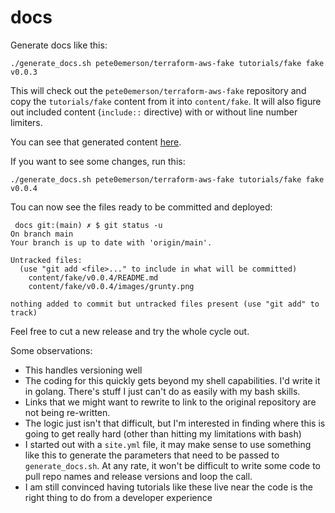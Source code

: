 # docs

Generate docs like this:

```
./generate_docs.sh pete0emerson/terraform-aws-fake tutorials/fake fake v0.0.3
```

This will check out the `pete0emerson/terraform-aws-fake` repository and copy the `tutorials/fake` content from it into `content/fake`.
It will also figure out included content (`include::` directive) with or without line number limiters.

You can see that generated content [here](content/fake/v0.0.3).

If you want to see some changes, run this:

```
./generate_docs.sh pete0emerson/terraform-aws-fake tutorials/fake fake v0.0.4
```

Tou can now see the files ready to be committed and deployed:

```
 docs git:(main) ✗ $ git status -u
On branch main
Your branch is up to date with 'origin/main'.

Untracked files:
  (use "git add <file>..." to include in what will be committed)
	content/fake/v0.0.4/README.md
	content/fake/v0.0.4/images/grunty.png

nothing added to commit but untracked files present (use "git add" to track)
```

Feel free to cut a new release and try the whole cycle out.

Some observations:

* This handles versioning well
* The coding for this quickly gets beyond my shell capabilities. I'd write it in golang. There's stuff I just can't do as easily with my bash skills.
* Links that we might want to rewrite to link to the original repository are not being re-written.
* The logic just isn't that difficult, but I'm interested in finding where this is going to get really hard (other than hitting my limitations with bash)
* I started out with a `site.yml` file, it may make sense to use something like this to generate the parameters that need to be passed to `generate_docs.sh`. At any rate, it won't be difficult to write some code to pull repo names and release versions and loop the call.
* I am still convinced having tutorials like these live near the code is the right thing to do from a developer experience
